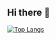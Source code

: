 ## Hi there 👋


[![Top Langs](https://github-readme-stats.vercel.app/api/top-langs/?username=Chaechaekim)](https://github.com/Chaechaekim/github-readme-stats)
<!--
**Chaechaekim/Chaechaekim** is a ✨ _special_ ✨ repository because its `README.md` (this file) appears on your GitHub profile.

Here are some ideas to get you started:

- 🔭 I’m currently working on ...
- 🌱 I’m currently learning ...
- 👯 I’m looking to collaborate on ...
- 🤔 I’m looking for help with ...
- 💬 Ask me about ...
- 📫 How to reach me: ...
- 😄 Pronouns: ...
- ⚡ Fun fact: ...
-->
